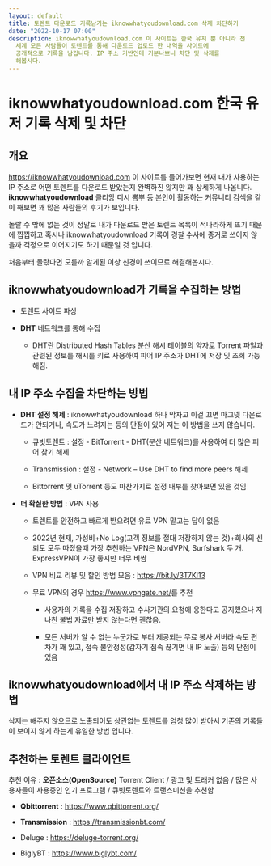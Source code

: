 ```yaml
---
layout: default
title: 토렌트 다운로드 기록남기는 iknowwhatyoudownload.com 삭제 차단하기
date: "2022-10-17 07:00"
description: iknowwhatyoudownload.com 이 사이트는 한국 유저 뿐 아니라 전
  세계 모든 사람들이 토렌트를 통해 다운로드 업로드 한 내역을 사이트에
  공개적으로 기록을 남깁니다. IP 주소 기반인데 기분나쁘니 차단 및 삭제를
  해봅시다.
---
```


# iknowwhatyoudownload.com 한국 유저 기록 삭제 및 차단

## 개요

<https://iknowwhatyoudownload.com> 이 사이트를 들어가보면 현재 내가
사용하는 IP 주소로 어떤 토렌트를 다운로드 받았는지 완벽하진 않지만 꽤
상세하게 나옵니다. **iknowwhatyoudownload** 클리앙 디시 뽐뿌 등 본인이
활동하는 커뮤니티 검색을 같이 해보면 꽤 많은 사람들의 후기가 보입니다.

놀랄 수 밖에 없는 것이 정말로 내가 다운로드 받은 토렌트 목록이
적나라하게 뜨기 때문에 찝찝하고 혹시나 iknowwhatyoudownload 기록이 경찰
수사에 증거로 쓰이지 않을까 걱정으로 이어지기도 하기 때문일 것 입니다.

처음부터 몰랐다면 모를까 알게된 이상 신경이 쓰이므로 해결해봅시다.

## iknowwhatyoudownload가 기록을 수집하는 방법

-   토렌트 사이트 파싱

-   **DHT** 네트워크를 통해 수집

    -   DHT란 Distributed Hash Tables 분산 해시 테이블의 약자로 Torrent
        파일과 관련된 정보를 해시를 키로 사용하여 피어 IP 주소가 DHT에
        저장 및 조회 가능해짐.

## 내 IP 주소 수집을 차단하는 방법

-   **DHT 설정 해제** : iknowwhatyoudownload 하나 막자고 이걸 끄면
    마그넷 다운로드가 안되거나, 속도가 느려지는 등의 단점이 있어 저는 이
    방법을 쓰지 않습니다.

    -   큐빗토렌트 : 설정 - BitTorrent - DHT(분산 네트워크)를 사용하여
        더 많은 피어 찾기 해제

    -   Transmission : 설정 - Network – Use DHT to find more peers 해제

    -   Bittorrent 및 uTorrent 등도 마찬가지로 설정 내부를 찾아보면 있을
        것임

-   **더 확실한 방법** : VPN 사용

    -   토렌트를 안전하고 빠르게 받으려면 유료 VPN 말고는 답이 없음

    -   2022년 현재, 가성비+No Log(고객 정보를 절대 저장하지 않는
        것)+회사의 신뢰도 모두 따졌을때 가장 추천하는 VPN은 NordVPN,
        Surfshark 두 개. ExpressVPN이 가장 좋지만 너무 비쌈

    -   VPN 비교 리뷰 및 할인 방법 모음 : <https://bit.ly/3T7Kl13>

    -   무료 VPN의 경우 <https://www.vpngate.net/>를 추천

        -   사용자의 기록을 수집 저장하고 수사기관의 요청에 응한다고
            공지했으나 지나친 불법 자료만 받지 않는다면 괜찮음.

        -   모든 서버가 알 수 없는 누군가로 부터 제공되는 무료 봉사
            서버라 속도 편차가 꽤 있고, 접속 불안정성(갑자기 접속 끊기면
            내 IP 노출) 등의 단점이 있음

## iknowwhatyoudownload에서 내 IP 주소 삭제하는 방법

삭제는 해주지 않으므로 노출되어도 상관없는 토렌트를 엄청 많이 받아서
기존의 기록들이 보이지 않게 하는게 유일한 방법 입니다.

## 추천하는 토렌트 클라이언트

추천 이유 : **오픈소스(OpenSource)** Torrent Client / 광고 및 트래커
없음 / 많은 사용자들이 사용중인 인기 프로그램 / 큐빗토렌트와
트랜스미션을 추천함

-   **Qbittorrent** : <https://www.qbittorrent.org/>

-   **Transmission** : <https://transmissionbt.com/>

-   Deluge : <https://deluge-torrent.org/>

-   BiglyBT : <https://www.biglybt.com/>
